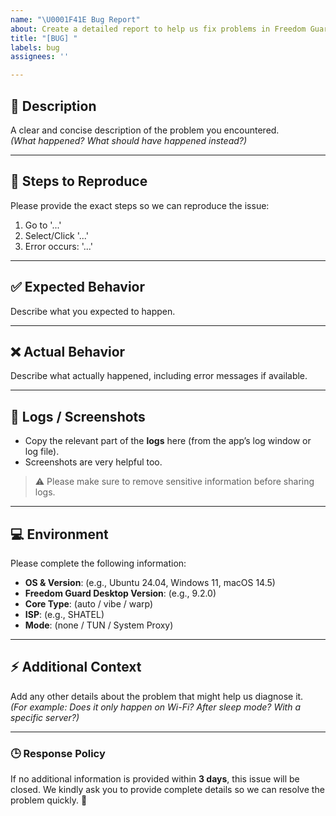 ```yaml
---
name: "\U0001F41E Bug Report"
about: Create a detailed report to help us fix problems in Freedom Guard Desktop
title: "[BUG] "
labels: bug
assignees: ''

---
```


## 📝 Description
A clear and concise description of the problem you encountered.  
*(What happened? What should have happened instead?)*

---

## 📌 Steps to Reproduce
Please provide the exact steps so we can reproduce the issue:
1. Go to '...'
2. Select/Click '...'
3. Error occurs: '...'

---

## ✅ Expected Behavior
Describe what you expected to happen.

---

## ❌ Actual Behavior
Describe what actually happened, including error messages if available.

---

## 📂 Logs / Screenshots
- Copy the relevant part of the **logs** here (from the app’s log window or log file).  
- Screenshots are very helpful too.  

> ⚠️ Please make sure to remove sensitive information before sharing logs.

---

## 💻 Environment
Please complete the following information:
- **OS & Version**: (e.g., Ubuntu 24.04, Windows 11, macOS 14.5)
- **Freedom Guard Desktop Version**: (e.g., 9.2.0)
- **Core Type**: (auto / vibe / warp)
- **ISP**: (e.g., SHATEL)
- **Mode**: (none / TUN / System Proxy)

---

## ⚡ Additional Context
Add any other details about the problem that might help us diagnose it.  
*(For example: Does it only happen on Wi-Fi? After sleep mode? With a specific server?)*

---

### 🕒 Response Policy
If no additional information is provided within **3 days**, this issue will be closed. 
We kindly ask you to provide complete details so we can resolve the problem quickly. 🚀
